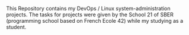 This Repository contains my DevOps / Linux system-administration projects. The tasks for projects were given by the School 21 of SBER (programming school based on French Ecole 42) while my studying as a student.
